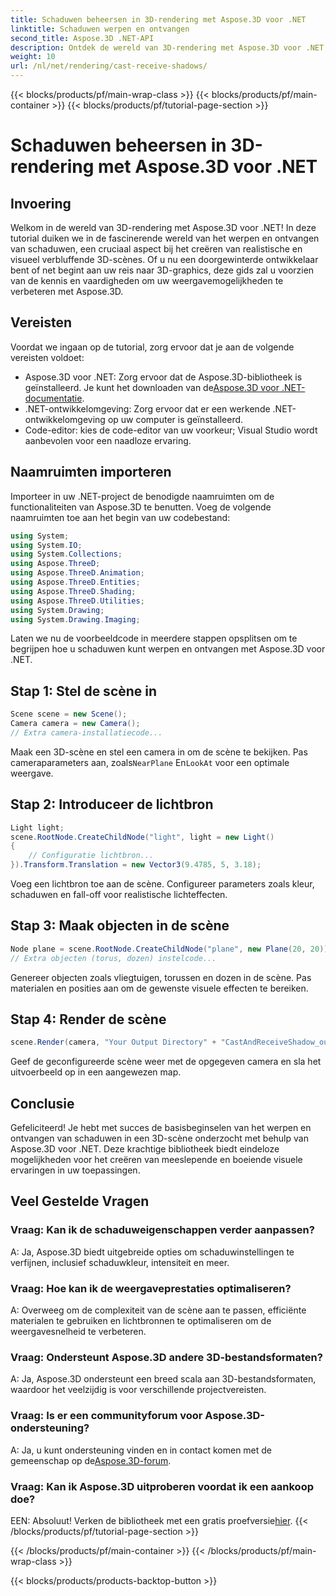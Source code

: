 ```yaml
---
title: Schaduwen beheersen in 3D-rendering met Aspose.3D voor .NET
linktitle: Schaduwen werpen en ontvangen
second_title: Aspose.3D .NET-API
description: Ontdek de wereld van 3D-rendering met Aspose.3D voor .NET. Werp en ontvang moeiteloos schaduwen. Download nu uw gratis proefversie!
weight: 10
url: /nl/net/rendering/cast-receive-shadows/
---
```


{{< blocks/products/pf/main-wrap-class >}}
{{< blocks/products/pf/main-container >}}
{{< blocks/products/pf/tutorial-page-section >}}

# Schaduwen beheersen in 3D-rendering met Aspose.3D voor .NET

## Invoering
Welkom in de wereld van 3D-rendering met Aspose.3D voor .NET! In deze tutorial duiken we in de fascinerende wereld van het werpen en ontvangen van schaduwen, een cruciaal aspect bij het creëren van realistische en visueel verbluffende 3D-scènes. Of u nu een doorgewinterde ontwikkelaar bent of net begint aan uw reis naar 3D-graphics, deze gids zal u voorzien van de kennis en vaardigheden om uw weergavemogelijkheden te verbeteren met Aspose.3D.
## Vereisten
Voordat we ingaan op de tutorial, zorg ervoor dat je aan de volgende vereisten voldoet:
-  Aspose.3D voor .NET: Zorg ervoor dat de Aspose.3D-bibliotheek is geïnstalleerd. Je kunt het downloaden van de[Aspose.3D voor .NET-documentatie](https://reference.aspose.com/3d/net/).
- .NET-ontwikkelomgeving: Zorg ervoor dat er een werkende .NET-ontwikkelomgeving op uw computer is geïnstalleerd.
- Code-editor: kies de code-editor van uw voorkeur; Visual Studio wordt aanbevolen voor een naadloze ervaring.
## Naamruimten importeren
Importeer in uw .NET-project de benodigde naamruimten om de functionaliteiten van Aspose.3D te benutten. Voeg de volgende naamruimten toe aan het begin van uw codebestand:
```csharp
using System;
using System.IO;
using System.Collections;
using Aspose.ThreeD;
using Aspose.ThreeD.Animation;
using Aspose.ThreeD.Entities;
using Aspose.ThreeD.Shading;
using Aspose.ThreeD.Utilities;
using System.Drawing;
using System.Drawing.Imaging;
```
Laten we nu de voorbeeldcode in meerdere stappen opsplitsen om te begrijpen hoe u schaduwen kunt werpen en ontvangen met Aspose.3D voor .NET.
## Stap 1: Stel de scène in
```csharp
Scene scene = new Scene();
Camera camera = new Camera();
// Extra camera-installatiecode...
```
Maak een 3D-scène en stel een camera in om de scène te bekijken. Pas cameraparameters aan, zoals`NearPlane` En`LookAt` voor een optimale weergave.
## Stap 2: Introduceer de lichtbron
```csharp
Light light;
scene.RootNode.CreateChildNode("light", light = new Light()
{
    // Configuratie lichtbron...
}).Transform.Translation = new Vector3(9.4785, 5, 3.18);
```
Voeg een lichtbron toe aan de scène. Configureer parameters zoals kleur, schaduwen en fall-off voor realistische lichteffecten.
## Stap 3: Maak objecten in de scène
```csharp
Node plane = scene.RootNode.CreateChildNode("plane", new Plane(20, 20));
// Extra objecten (torus, dozen) instelcode...
```
Genereer objecten zoals vliegtuigen, torussen en dozen in de scène. Pas materialen en posities aan om de gewenste visuele effecten te bereiken.
## Stap 4: Render de scène
```csharp
scene.Render(camera, "Your Output Directory" + "CastAndReceiveShadow_out.png", new Size(1024, 1024), ImageFormat.Png, opt);
```
Geef de geconfigureerde scène weer met de opgegeven camera en sla het uitvoerbeeld op in een aangewezen map.
## Conclusie
Gefeliciteerd! Je hebt met succes de basisbeginselen van het werpen en ontvangen van schaduwen in een 3D-scène onderzocht met behulp van Aspose.3D voor .NET. Deze krachtige bibliotheek biedt eindeloze mogelijkheden voor het creëren van meeslepende en boeiende visuele ervaringen in uw toepassingen.
## Veel Gestelde Vragen
### Vraag: Kan ik de schaduweigenschappen verder aanpassen?
A: Ja, Aspose.3D biedt uitgebreide opties om schaduwinstellingen te verfijnen, inclusief schaduwkleur, intensiteit en meer.
### Vraag: Hoe kan ik de weergaveprestaties optimaliseren?
A: Overweeg om de complexiteit van de scène aan te passen, efficiënte materialen te gebruiken en lichtbronnen te optimaliseren om de weergavesnelheid te verbeteren.
### Vraag: Ondersteunt Aspose.3D andere 3D-bestandsformaten?
A: Ja, Aspose.3D ondersteunt een breed scala aan 3D-bestandsformaten, waardoor het veelzijdig is voor verschillende projectvereisten.
### Vraag: Is er een communityforum voor Aspose.3D-ondersteuning?
 A: Ja, u kunt ondersteuning vinden en in contact komen met de gemeenschap op de[Aspose.3D-forum](https://forum.aspose.com/c/3d/18).
### Vraag: Kan ik Aspose.3D uitproberen voordat ik een aankoop doe?
 EEN: Absoluut! Verken de bibliotheek met een gratis proefversie[hier](https://releases.aspose.com/).
{{< /blocks/products/pf/tutorial-page-section >}}

{{< /blocks/products/pf/main-container >}}
{{< /blocks/products/pf/main-wrap-class >}}

{{< blocks/products/products-backtop-button >}}
